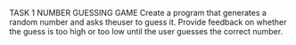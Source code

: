 TASK 1 NUMBER GUESSING GAME
Create a program that generates a random number and asks theuser to guess it. Provide feedback on whether the guess is too
high or too low until the user guesses the correct number.
